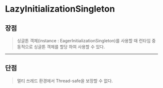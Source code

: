 # LazyInitializationSingleton

## 장점
> 싱글톤 객체(instance : EagerInitializationSingleton)를 사용할 때
> 런타임 중 동적으로 싱글톤 객체를 할당 하여 사용할 수 있다.

-----------------------
       
## 단점
> 멀티 쓰레드 환경에서 Thread-safe을 보장할 수 없다.